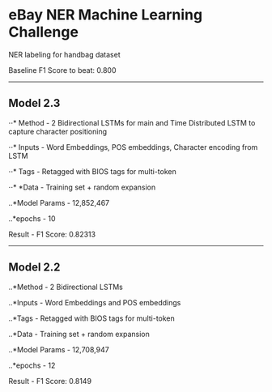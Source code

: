 # eBay NER Machine Learning Challenge

NER labeling for handbag dataset

Baseline F1 Score to beat: 0.800

---

## Model 2.3
⋅⋅* Method - 2 Bidirectional LSTMs for main and Time Distributed LSTM to capture character positioning
       
⋅⋅* Inputs - Word Embeddings, POS embeddings, Character encoding from LSTM

⋅⋅* Tags - Retagged with BIOS tags for multi-token

⋅⋅* *Data - Training set + random expansion


..*Model Params - 12,852,467

..*epochs - 10

Result - F1 Score: 0.82313

---

## Model 2.2
..*Method - 2 Bidirectional LSTMs

..*Inputs - Word Embeddings and POS embeddings

..*Tags - Retagged with BIOS tags for multi-token

..*Data - Training set + random expansion


..*Model Params - 12,708,947

..*epochs - 12

Result - F1 Score: 0.8149

